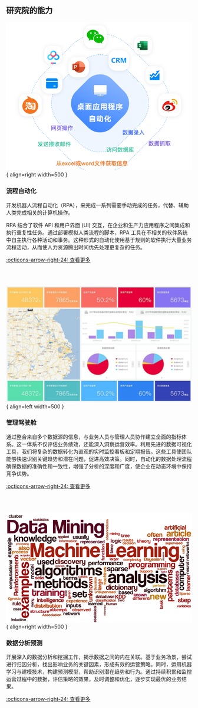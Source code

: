 ## 研究院的能力

<div class="result" markdown>

![Image title](assets/images/rpa-1.png){ align=right width=500 }

### **流程自动化**

开发机器人流程自动化（RPA），来完成一系列需要手动完成的任务，代替、辅助人类完成相关的计算机操作。

RPA 结合了软件 API 和用户界面 (UI) 交互，在企业和生产力应用程序之间集成和执行重复性任务。通过部署模拟人类流程的脚本，RPA 工具在不相关的软件系统中自主执行各种活动和事务。这种形式的自动化使用基于规则的软件执行大量业务流程活动，从而使人力资源腾出时间优先处理更复杂的任务。

[:octicons-arrow-right-24: 查看更多](rpa/index.md)

</div>

<br>
<br>

<div class="result" markdown>

![Image title](assets/images/bi-1.jpg){ align=left width=500 }

### **管理驾驶舱**

通过整合来自多个数据源的信息，与业务人员与管理人员协作建立全面的指标体系。这一体系不仅评估业务绩效，还能深入洞察运营效率。利用先进的数据可视化工具，我们将复杂的数据转化为直观的实时监控看板和定期报告。这些工具使团队能够快速识别关键趋势和潜在问题，促进高效决策。同时，自动化的数据处理流程确保数据的准确性和一致性，增强了分析的深度和广度，使企业在动态环境中保持竞争优势。

[:octicons-arrow-right-24: 查看更多](kpi/index.md)

</div>

<br>
<br>

<div class="result" markdown>

![Image title](assets/images/analysis-1.png){ align=right width=500 }

### **数据分析预测**

开展深入的数据分析和挖掘工作，揭示数据之间的内在关联。基于业务场景，尝试进行归因分析，找出影响业务的关键因素，形成有效的运营策略。同时，运用机器学习与建模技术，构建预测模型，帮助识别潜在趋势和行为。通过持续积累和监控运营过程中的数据，评估策略的效果，及时调整和优化，逐步实现最优的业务结果。

[:octicons-arrow-right-24: 查看更多](analysis/index.md)

</div>